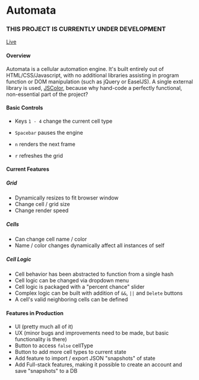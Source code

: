 # Automata

### THIS PROJECT IS CURRENTLY UNDER DEVELOPMENT

[Live][website]

[website]: https://chrabyrd.github.io/Automata

#### Overview

Automata is a cellular automation engine. It's built entirely out of HTML/CSS/Javascript, with no additional libraries assisting in program function or DOM manipulation (such as jQuery or EaselJS). A single external library is used, [JSColor](https://github.com/jo/JSColor), because why hand-code a perfectly functional, non-essential part of the project?

#### Basic Controls

- Keys `1 - 4` change the current cell type

- `Spacebar` pauses the engine

- `n` renders the next frame

- `r` refreshes the grid

#### Current Features

##### Grid

- Dynamically resizes to fit browser window
- Change cell / grid size
- Change render speed

##### Cells

- Can change cell name / color
- Name / color changes dynamically affect all instances of self

##### Cell Logic

- Cell behavior has been abstracted to function from a single hash
- Cell logic can be changed via dropdown menu
- Cell logic is packaged with a "percent chance" slider
- Complex logic can be built with addition of `&&`, `||` and `Delete` buttons
- A cell's valid neighboring cells can be defined

#### Features in Production

- UI (pretty much all of it)
- UX (minor bugs and improvements need to be made, but basic functionality is there)
- Button to access `false` cellType
- Button to add more cell types to current state
- Add feature to import / export JSON "snapshots" of state
- Add Full-stack features, making it possible to create an account and save "snapshots" to a DB
